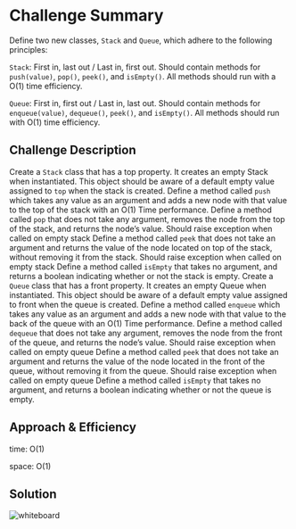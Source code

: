 # Challenge Summary
<!-- Short summary or background information -->
Define two new classes, `Stack` and `Queue`, which adhere to the following principles:

`Stack`: First in, last out / Last in, first out. Should contain methods for `push(value)`, `pop()`, `peek()`, and `isEmpty()`. All methods should run with a O(1) time efficiency.

`Queue`: First in, first out / Last in, last out. Should contain methods for `enqueue(value)`, `dequeue()`, `peek()`, and `isEmpty()`. All methods should run with O(1) time efficiency.

## Challenge Description
<!-- Description of the challenge -->

Create a `Stack` class that has a top property. It creates an empty Stack when instantiated.
This object should be aware of a default empty value assigned to `top` when the stack is created.
Define a method called `push` which takes any value as an argument and adds a new node with that value to the top of the stack with an O(1) Time performance.
Define a method called `pop` that does not take any argument, removes the node from the top of the stack, and returns the node’s value.
Should raise exception when called on empty stack
Define a method called `peek` that does not take an argument and returns the value of the node located on top of the stack, without removing it from the stack.
Should raise exception when called on empty stack
Define a method called `isEmpty` that takes no argument, and returns a boolean indicating whether or not the stack is empty.
Create a `Queue` class that has a front property. It creates an empty Queue when instantiated.
This object should be aware of a default empty value assigned to front when the queue is created.
Define a method called `enqueue` which takes any value as an argument and adds a new node with that value to the back of the queue with an O(1) Time performance.
Define a method called `dequeue` that does not take any argument, removes the node from the front of the queue, and returns the node’s value.
Should raise exception when called on empty queue
Define a method called `peek` that does not take an argument and returns the value of the node located in the front of the queue, without removing it from the queue.
Should raise exception when called on empty queue
Define a method called `isEmpty` that takes no argument, and returns a boolean indicating whether or not the queue is empty.

## Approach & Efficiency
<!-- What approach did you take? Why? What is the Big O space/time for this approach? -->
time: O(1)

space: O(1)

## Solution
<!-- Embedded whiteboard image -->
![whiteboard]()
